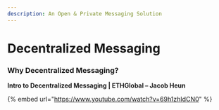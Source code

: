 ```yaml
---
description: An Open & Private Messaging Solution
---
```


# Decentralized Messaging

### Why Decentralized Messaging?

**Intro to Decentralized Messaging | ETHGlobal – Jacob Heun**

{% embed url="https://www.youtube.com/watch?v=69h1zhIdCN0" %}
